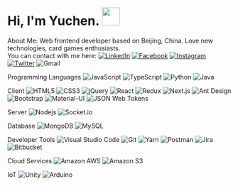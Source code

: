 <!-- <div display="flex">
  <img src="https://media.giphy.com/media/du3J3cXyzhj75IOgvA/giphy.gif" height="50">
  <img src="https://media.giphy.com/media/du3J3cXyzhj75IOgvA/giphy.gif" height="50">
  <img src="https://media.giphy.com/media/du3J3cXyzhj75IOgvA/giphy.gif" height="50">
</div>
 -->
<h1 >
  Hi, I'm Yuchen. 
  <img src="https://media.giphy.com/media/du3J3cXyzhj75IOgvA/giphy.gif" height="40">
</h1>

About Me: Web frontend developer based on Beijing, China. Love new technologies, card games enthusiasts. <br/> You can contact with me here:
[![LinkedIn](https://img.shields.io/badge/-Yuchen%20Ye-0077B5?style=plastic&logo=LinkedIn&logoColor=white&link=https://www.linkedin.com/in/yuchen-ye/)](https://www.linkedin.com/in/yuchen-ye/)
[![Facebook](https://img.shields.io/badge/-Yuchen%20Ye-1877F2?style=plastic&logo=Facebook&logoColor=white&link=https://www.facebook.com/profile.php?id=100009571823981)](https://www.facebook.com/profile.php?id=100009571823981)
[![Instagram](https://img.shields.io/badge/-Yuchenau-E4405F?style=plastic&logo=Instagram&logoColor=white&link=https://www.instagram.com/yuchen_0321/)](https://www.instagram.com/yuchen_0321/)
[![Twitter](https://img.shields.io/badge/-Yuchenau-1DA1F2?style=plastic&logo=Twitter&logoColor=white&link=https://twitter.com/yuchenau)](https://twitter.com/yuchenau)
![Gmail](https://img.shields.io/badge/-yuchenau0321@gmail.com-D14836?style=plastic&logo=Gmail&logoColor=white&)

Programming Languages
![JavaScript](https://img.shields.io/badge/-JavaScript-F7DF1E?style=flat-square&logo=JavaScript&logoColor=black)
![TypeScript](https://img.shields.io/badge/-TypeScript-007ACC?style=flat-square&logo=TypeScript&logoColor=white)
![Python](https://img.shields.io/badge/-Python-3776AB?style=flat-square&logo=Python&logoColor=white)
![Java](https://img.shields.io/badge/-Java-007396?style=flat-square&logo=Java&logoColor=white)

Client
![HTML5](https://img.shields.io/badge/-HTML5-E34F26?style=flat-square&logo=html5&logoColor=white)
![CSS3](https://img.shields.io/badge/-CSS3-1572B6?style=flat-square&logo=css3)
![jQuery](https://img.shields.io/badge/-jQuery-0769AD?style=flat-square&logo=jQuery&logoColor=white)
![React](https://img.shields.io/badge/-React-61DAFB?style=flat-square&logo=React&logoColor=black)
![Redux](https://img.shields.io/badge/-Redux-764ABC?style=flat-square&logo=Redux&logoColor=white)
![Next.js](https://img.shields.io/badge/-Next.js-000000?style=flat-square&logo=Next.js)
![Ant Design](https://img.shields.io/badge/-Ant%20Design-0170FE?style=flat-square&logo=Ant-Design)
![Bootstrap](https://img.shields.io/badge/-Bootstrap-563D7C?style=flat-square&logo=Bootstrap)
![Material-UI](https://img.shields.io/badge/-Material%20UI-0081CB?style=flat-square&logo=Material-UI)
![JSON Web Tokens](https://img.shields.io/badge/-JSON%20web%20Tokens-000000?style=flat-square&logo=json-web-tokens&logoColor=white)

Server
![Nodejs](https://img.shields.io/badge/-Node.js-339933?style=flat-square&logo=Node.js&logoColor=white)
![Socket.io](https://img.shields.io/badge/-Socket.io-010101?style=flat-square&logo=Socket.io&logoColor=white)
<!-- 
![GraphQL](https://img.shields.io/badge/-GraphQL-E10098?style=flat-square&logo=GraphQL&logoColor=white) -->

Database
![MongoDB](https://img.shields.io/badge/-MongoDB-47A248?style=flat-square&logo=MongoDB&logoColor=white)
![MySQL](https://img.shields.io/badge/-MySQL-4479A1?style=flat-square&logo=MySQL&logoColor=white)
<!-- ![Redis](https://img.shields.io/badge/-Redis-DC382D?style=flat-square&logo=redis&logoColor=white) -->

Developer Tools
![Visual Studio Code](https://img.shields.io/badge/-Visual%20Studio%20Code-007ACC?style=flat-square&logo=Visual-Studio-Code&logoColor=white)
![Git](https://img.shields.io/badge/-Git-F05032?style=flat-square&logo=Git&logoColor=white)
![Yarn](https://img.shields.io/badge/-yarn-2C8EBB?style=flat-square&logo=yarn&logoColor=white)
![Postman](https://img.shields.io/badge/-Postman-FF6C37?style=flat-square&logo=Postman&logoColor=white)
![Jira](https://img.shields.io/badge/-Jira-0052CC?style=flat-square&logo=Jira&logoColor=white)
![Bitbucket](https://img.shields.io/badge/-Bitbucket-0052CC?style=flat-square&logo=Bitbucket&logoColor=white)

Cloud Services
![Amazon AWS](https://img.shields.io/badge/-Amazon%20AWS-232F3E?style=flat-square&logo=amazon-aws)
![Amazon S3](https://img.shields.io/badge/-Amazon%20S3-569A31?style=flat-square&logo=amazon-s3&logoColor=white)

IoT
![Unity](https://img.shields.io/badge/-Unity-000000?style=flat-square&logo=Unity&logoColor=white)
![Arduino](https://img.shields.io/badge/-Arduino-00979D?style=flat-square&logo=Arduino&logoColor=white)
<!-- ![Raspberry Pi](https://img.shields.io/badge/-Raspberry%20Pi-C51A4A?style=flat-square&logo=Raspberry-Pi) -->

<!-- ‣ Creative prototyping
![Adobe XD](https://img.shields.io/badge/-Adobe%20XD-FF26BE?style=flat-square&logo=Adobe-XD&logoColor=white)
![Adobe InDesign](https://img.shields.io/badge/-Adobe%20InDesign-EE3D8F?style=flat-square&logo=Adobe-InDesign&logoColor=white)
![Adobe Photoshop](https://img.shields.io/badge/-Adobe%20Photoshop-31A8FF?style=flat-square&logo=Adobe-Photoshop&logoColor=white)
![Adobe Illustrator](https://img.shields.io/badge/-Adobe%20Illustrator-FF9A00?style=flat-square&logo=Adobe-Illustrator&logoColor=white) -->
